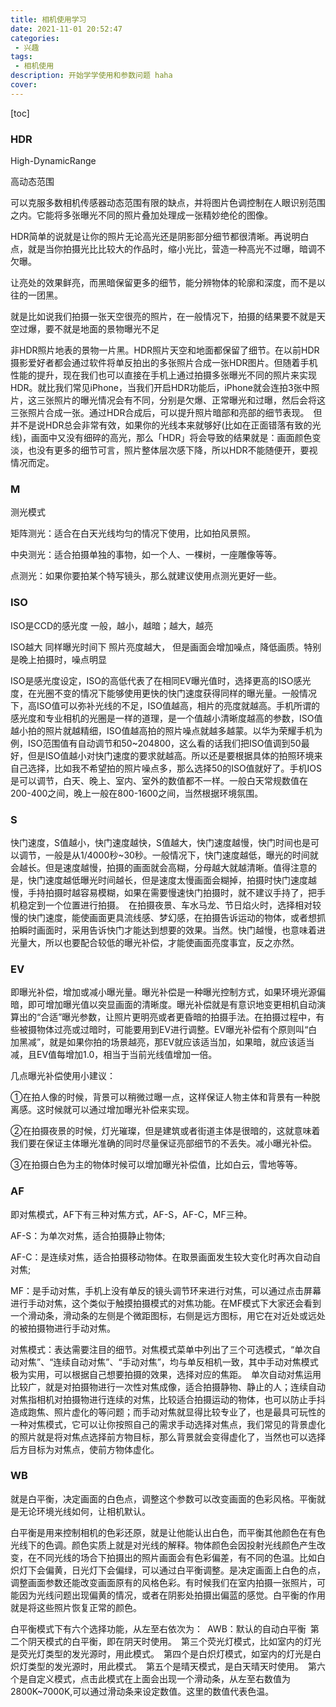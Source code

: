 ```yaml
---
title: 相机使用学习
date: 2021-11-01 20:52:47
categories: 
 - 兴趣
tags:
 - 相机使用
description: 开始学学使用和参数问题 haha
cover:
---
```


[toc]

### HDR

High-DynamicRange

高动态范围

可以克服多数相机传感器动态范围有限的缺点，并将图片色调控制在人眼识别范围之内。它能将多张曝光不同的照片叠加处理成一张精妙绝伦的图像。 

HDR简单的说就是让你的照片无论高光还是阴影部分细节都很清晰。再说明白点，就是当你拍摄光比比较大的作品时，缩小光比，营造一种高光不过曝，暗调不欠曝。

让亮处的效果鲜亮，而黑暗保留更多的细节，能分辨物体的轮廓和深度，而不是以往的一团黑。

就是比如说我们拍摄一张天空很亮的照片，在一般情况下，拍摄的结果要不就是天空过爆，要不就是地面的景物曝光不足

非HDR照片地表的景物一片黑。HDR照片天空和地面都保留了细节。在以前HDR摄影爱好者都会通过软件将单反拍出的多张照片合成一张HDR图片。但随着手机性能的提升，现在我们也可以直接在手机上通过拍摄多张曝光不同的照片来实现HDR。就比我们常见iPhone，当我们开启HDR功能后，iPhone就会连拍3张中照片，这三张照片的曝光情况会有不同，分别是欠爆、正常曝光和过曝，然后会将这三张照片合成一张。通过HDR合成后，可以提升照片暗部和亮部的细节表现。 但并不是说HDR总会非常有效，如果你的光线本来就够好(比如在正面错落有致的光线)，画面中又没有细碎的高光，那么「HDR」将会导致的结果就是：画面颜色变淡，也没有更多的细节可言，照片整体层次感下降，所以HDR不能随便开，要视情况而定。



### M

测光模式

矩阵测光：适合在白天光线均匀的情况下使用，比如拍风景照。

中央测光：适合拍摄单独的事物，如一个人、一棵树，一座雕像等等。

点测光：如果你要拍某个特写镜头，那么就建议使用点测光更好一些。



### ISO

ISO是CCD的感光度 一般，越小，越暗；越大，越亮

ISO越大 同样曝光时间下 照片亮度越大， 但是画面会增加噪点，降低画质。特别是晚上拍摄时，噪点明显

ISO是感光度设定，ISO的高低代表了在相同EV曝光值时，选择更高的ISO感光度，在光圈不变的情况下能够使用更快的快门速度获得同样的曝光量。一般情况下，高ISO值可以弥补光线的不足，ISO值越高，相片的亮度就越高。手机所谓的感光度和专业相机的光圈是一样的道理，是一个值越小清晰度越高的参数，ISO值越小拍的照片就越精细，ISO值越高拍的照片噪点就越多越蒙。以华为荣耀手机为例，ISO范围值有自动调节和50~204800，这么看的话我们把ISO值调到50最好，但是ISO值越小对快门速度的要求就越高。所以还是要根据具体的拍照环境来自己选择，比如我不希望拍的照片噪点多，那么选择50的ISO值就好了。手机IOS是可以调节，白天、晚上、室内、室外的数值都不一样。一般白天常规数值在200-400之间，晚上一般在800-1600之间，当然根据环境氛围。



### S

快门速度，S值越小，快门速度越快，S值越大，快门速度越慢，快门时间也是可以调节，一般是从1/4000秒~30秒。一般情况下，快门速度越低，曝光的时间就会越长。但是速度越慢，拍摄的画面就会高糊，分母越大就越清晰。值得注意的是，快门速度越低曝光时间越长，但是速度太慢画面会糊掉，拍摄时快门速度越慢，手持拍摄时越容易模糊，如果在需要慢速快门拍摄时，就不建议手持了，把手机稳定到一个位置进行拍摄。 在拍摄夜景、车水马龙、节日焰火时，选择相对较慢的快门速度，能使画面更具流线感、梦幻感，在拍摄告诉运动的物体，或者想抓拍瞬时画面时，采用告诉快门才能达到想要的效果。当然。快门越慢，也意味着进光量大，所以也要配合较低的曝光补偿，才能使画面亮度事宜，反之亦然。

### EV
即曝光补偿，增加或减小曝光量。曝光补偿是一种曝光控制方式，如果环境光源偏暗，即可增加曝光值以突显画面的清晰度。曝光补偿就是有意识地变更相机自动演算出的“合适”曝光参数，让照片更明亮或者更昏暗的拍摄手法。在拍摄过程中，有些被摄物体过亮或过暗时，可能要用到EV进行调整。EV曝光补偿有个原则叫“白加黑减”，就是如果你拍的场景越亮，那EV就应该适当加，如果暗，就应该适当减，且EV值每增加1.0，相当于当前光线值增加一倍。

几点曝光补偿使用小建议：

①在拍人像的时候，背景可以稍微过曝一点，这样保证人物主体和背景有一种脱离感。这时候就可以通过增加曝光补偿来实现。

②在拍摄夜景的时候，灯光璀璨，但是建筑或者街道主体是很暗的，这就意味着我们要在保证主体曝光准确的同时尽量保证亮部细节的不丢失。减小曝光补偿。

③在拍摄白色为主的物体时候可以增加曝光补偿值，比如白云，雪地等等。

### AF
即对焦模式，AF下有三种对焦方式，AF-S，AF-C，MF三种。

AF-S：为单次对焦，适合拍摄静止物体;

AF-C：是连续对焦，适合拍摄移动物体。在取景画面发生较大变化时再次自动自对焦;

MF：是手动对焦，手机上没有单反的镜头调节环来进行对焦，可以通过点击屏幕进行手动对焦，这个类似于触摸拍摄模式的对焦功能。在MF模式下大家还会看到一个滑动条，滑动条的左侧是个微距图标，右侧是远方图标，用它在对近处或远处的被拍摄物进行手动对焦。

对焦模式：表达需要注目的细节。对焦模式菜单中列出了三个可选模式，“单次自动对焦”、“连续自动对焦”、“手动对焦”，均与单反相机一致，其中手动对焦模式极为实用，可以根据自己想要拍摄的效果，选择对应的焦距。 单次自动对焦运用比较广，就是对拍摄物进行一次性对焦成像，适合拍摄静物、静止的人；连续自动对焦指相机对拍摄物进行连续的对焦，比较适合拍摄运动的物体，也可以防止手抖造成跑焦、照片虚化的等问题；而手动对焦就显得比较专业了，也是最具可玩性的一种对焦模式，它可以让你按照自己的需求手动选择对焦点，我们常见的背景虚化的照片就是将对焦点选择前方物目标，那么背景就会变得虚化了，当然也可以选择后方目标为对焦点，使前方物体虚化。

### WB
就是白平衡，决定画面的白色点，调整这个参数可以改变画面的色彩风格。平衡就是无论环境光线如何，让相机默认。

白平衡是用来控制相机的色彩还原，就是让他能认出白色，而平衡其他颜色在有色光线下的色调。颜色实质上就是对光线的解释。物体颜色会因投射光线颜色产生改变，在不同光线的场合下拍摄出的照片画面会有色彩偏差，有不同的色温。比如白炽灯下会偏黄，日光灯下会偏绿，可以通过白平衡调整。是决定画面上白色的点，调整画面参数还能改变画面原有的风格色彩。有时候我们在室内拍摄一张照片，可能因为光线问题出现偏黄的情况，或者在阴影处拍摄出偏蓝的感觉。白平衡的作用就是将这些照片恢复正常的颜色。

白平衡模式下有六个选择功能，从左至右依次为： AWB：默认的自动白平衡 第二个阴天模式的白平衡，即在阴天时使用。 第三个荧光灯模式，比如室内的灯光是荧光灯类型的发光源时，用此模式。 第四个是白炽灯模式，如室内的灯光是白炽灯类型的发光源时，用此模式。 第五个是晴天模式，是白天晴天时使用。 第六个是自定义模式，点击此模式在上面会出现一个滑动条，从左至右数值为2800K~7000K,可以通过滑动条来设定数值。这里的数值代表色温。